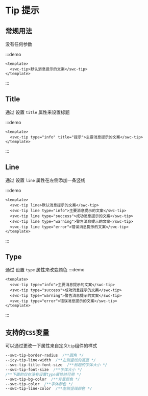 # Tip 提示

## 常规用法

没有任何参数

:::demo
```vue
<template>
  <swc-tip>默认消息提示的文案</swc-tip>
</template>
```
:::

## Title

通过 设置 `title` 属性来设置标题

:::demo
```vue
<template>
  <swc-tip type="info" title="提示">主要消息提示的文案</swc-tip>
</template>
```
:::

## Line

通过 设置 `line` 属性在左侧添加一条竖线

:::demo
```vue
<template>
  <swc-tip line>默认消息提示的文案</swc-tip>
  <swc-tip line type="info">主要消息提示的文案</swc-tip>
  <swc-tip line type="success">成功消息提示的文案</swc-tip>
  <swc-tip line type="warning">警告消息提示的文案</swc-tip>
  <swc-tip line type="error">错误消息提示的文案</swc-tip>
</template>
```
:::

## Type

通过 设置 `type` 属性来改变颜色
:::demo
```vue
<template>
  <swc-tip type="info">主要消息提示的文案</swc-tip>
  <swc-tip type="success">成功消息提示的文案</swc-tip>
  <swc-tip type="warning">警告消息提示的文案</swc-tip>
  <swc-tip type="error">错误消息提示的文案</swc-tip>
</template>
```
:::

## 支持的`CSS`变量

可以通过更改一下属性来自定义`tip`组件的样式

```css
--swc-tip-border-radius  /**圆角 */
--icy-tip-line-width  /**左侧竖线的宽度 */
--swc-tip-title-font-size  /**标题的字体大小 */
--swc-tip-font-size  /**字体大小 */
/**下面的仅在没有设置type属性时可用 */
--swc-tip-bg-color  /**背景颜色 */
--swc-tip-color  /**字体颜色 */
--swc-tip-line-color  /**左侧竖线颜色 */
```
